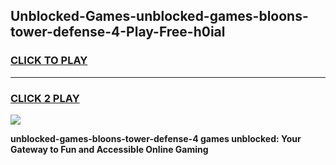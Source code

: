 
## Unblocked-Games-unblocked-games-bloons-tower-defense-4-Play-Free-h0ial
<h3>
<a href="https://premium76.site?title=unblocked-games-bloons-tower-defense-4&ref=10A">CLICK TO PLAY</a></h3>
<hr>

<h3>
<a href="https://premium76.site?title=unblocked-games-bloons-tower-defense-4&ref=10A">CLICK 2 PLAY</a>
  
</h3>

<a href="https://premium76.site?title=unblocked-games-bloons-tower-defense-4&ref=10A"><img src="https://clearcache.store/games.png"></a>


**unblocked-games-bloons-tower-defense-4 games unblocked: Your Gateway to Fun and Accessible Online Gaming**

